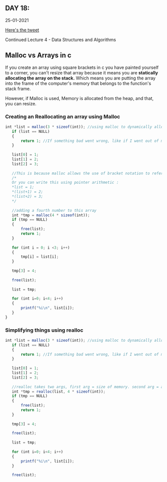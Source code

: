 ## DAY 18:

25-01-2021

[Here's the tweet](https://twitter.com/umuks_/status/1353775192380735488?s=20)

Continued Lecture 4 - Data Structures and Algorithms

## Malloc vs Arrays in c

If you create an array using square brackets in c you have painted yourself to a corner, you can't resize that array because it means you are **statically allocating the array on the stack.** Which means you are putting the array into the frame of the computer's memory that belongs to the function's stack frame.

However, if Malloc is used, Memory is allocated from the heap, and that, you can resize.

### Creating an Reallocating an array using Malloc

```jsx
int *list = malloc(3 * sizeof(int)); //using malloc to dynamically allocate the array called list having the size of 3.
   if (list == NULL)
   {
       return 1; //If something bad went wrong, like if I went out of memory all together
   }
   
   list[0] = 1;
   list[1] = 2;
   list[2] = 3;
   
   //This is because malloc allows the use of bracket notation to reference allocated memory becasue its a contiguous chuck of memory like an array is.
   /*
   Or you can write this using pointer arithmetic :
   *list = 1;
   *(list+1) = 2;
   *(list+2) = 3;
   */
   
   //adding a fourth number to this array
   int *tmp = malloc(4 * sizeof(int));
   if (tmp == NULL)
   {
       free(list);
       return 1;
   }
   
   for (int i = 0; i <3; i++)
   {
       tmp[i] = list[i];
   }
   
   tmp[3] = 4;
   
   free(list);
   
   list = tmp;
   
   for (int i=0; i<4; i++)
   {
       printf("%i\n", list[i]);
   }
}
```

### Simplifying things using realloc

```jsx
int *list = malloc(3 * sizeof(int)); //using malloc to dynamically allocate the array called list having the size of 3.
   if (list == NULL)
   {
       return 1; //If something bad went wrong, like if I went out of memory all together
   }
   
   list[0] = 1;
   list[1] = 2;
   list[2] = 3;
   
   //realloc takes two args, first arg = size of memory. second arg = address of already allocated memory
   int *tmp = realloc(list, 4 * sizeof(int));
   if (tmp == NULL)
   {
       free(list);
       return 1;
   }
   
   tmp[3] = 4;
   
   free(list);
   
   list = tmp;
   
   for (int i=0; i<4; i++)
   {
       printf("%i\n", list[i]);
   }
   
   free(list);
```
